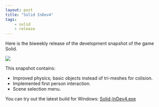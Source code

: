 ```yaml
---
layout: post
title: "Solid InDev4"
tags:
    - solid
    - release
---
```


Here is the biweekly release of the development snapshot of the game Solid. 

<a href="/images/Solid-InDev4.jpg"><img src="/images/Solid-InDev4-Small.jpg" /></a>

This snapshot contains:

* Improved physics; basic objects instead of tri-meshes for colision.
* Implemented first person interaction.
* Scene selection menu.

You can try out the latest build for Windows: [Solid-InDev4.exe][id4]

[id4]: http://files.rioki.org/solid/Solid-InDev4.exe
